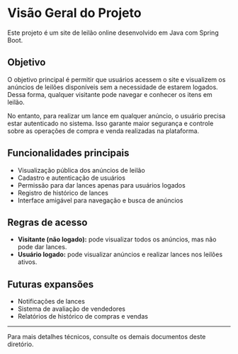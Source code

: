 # Visão Geral do Projeto

Este projeto é um site de leilão online desenvolvido em Java com Spring Boot.

## Objetivo
O objetivo principal é permitir que usuários acessem o site e visualizem os anúncios de leilões disponíveis sem a necessidade de estarem logados. Dessa forma, qualquer visitante pode navegar e conhecer os itens em leilão.

No entanto, para realizar um lance em qualquer anúncio, o usuário precisa estar autenticado no sistema. Isso garante maior segurança e controle sobre as operações de compra e venda realizadas na plataforma.

## Funcionalidades principais
- Visualização pública dos anúncios de leilão
- Cadastro e autenticação de usuários
- Permissão para dar lances apenas para usuários logados
- Registro de histórico de lances
- Interface amigável para navegação e busca de anúncios

## Regras de acesso
- **Visitante (não logado):** pode visualizar todos os anúncios, mas não pode dar lances.
- **Usuário logado:** pode visualizar anúncios e realizar lances nos leilões ativos.

## Futuras expansões
- Notificações de lances
- Sistema de avaliação de vendedores
- Relatórios de histórico de compras e vendas

---

Para mais detalhes técnicos, consulte os demais documentos deste diretório.
